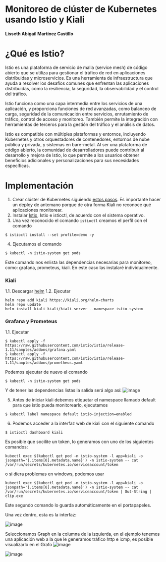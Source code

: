 # Monitoreo de clúster de Kubernetes usando Istio y Kiali

#### Lisseth Abigail Martínez Castillo

# ¿Qué es Istio?
Istio es una plataforma de servicio de malla (service mesh) de código abierto que se utiliza para gestionar el tráfico de red en aplicaciones distribuidas y microservicios. Es una herramienta de infraestructura que ayuda a resolver los desafíos comunes que enfrentan las aplicaciones distribuidas, como la resiliencia, la seguridad, la observabilidad y el control del tráfico.

Istio funciona como una capa intermedia entre los servicios de una aplicación, y proporciona funciones de red avanzadas, como balanceo de carga, seguridad de la comunicación entre servicios, enrutamiento de tráfico, control de acceso y monitoreo. También permite la integración con herramientas de terceros para la gestión del tráfico y el análisis de datos.

Istio es compatible con múltiples plataformas y entornos, incluyendo Kubernetes y otros orquestadores de contenedores, entornos de nube pública y privada, y sistemas en bare-metal. Al ser una plataforma de código abierto, la comunidad de desarrolladores puede contribuir al desarrollo y mejora de Istio, lo que permite a los usuarios obtener beneficios adicionales y personalizaciones para sus necesidades específicas.

# Implementación

1. Crear clúster de Kubernetes siguiendo [estos pasos](https://github.com/lissethamc/practicas-tolerante-fallos/tree/main/kubernetes). Es importante hacer un deploy de antemano porque de otra forma Kiali no reconoce qué aplicaciones monitorear.
2. Instalar [Istio](https://github.com/istio/istio/releases/tag/1.17.2), Istio e istioctl, de acuerdo con el sistema operativo.
3. Una vez reconocido el comando `istioctl` creamos el perfil con el comando
```shell
$ istioctl install --set profile=demo -y
```
4. Ejecutamos el comando
```shell
$ kubectl -n istio-system get pods
```
Este comando nos enlista las dependencias necesarias para monitoreo, como: grafana, prometeus, kiali. En este caso las instalaré individualmente.

### Kiali
1.1. Descargar [helm](https://github.com/helm/helm/releases)
1.2. Ejecutar
```shell
helm repo add kiali https://kiali.org/helm-charts
helm repo update
helm install kiali kiali/kiali-server --namespace istio-system
```

### Grafana y Prometeus
1.1. Ejecutar
```shell
$ kubectl apply -f https://raw.githubusercontent.com/istio/istio/release-1.11/samples/addons/grafana.yaml
$ kubectl apply -f https://raw.githubusercontent.com/istio/istio/release-1.11/samples/addons/prometheus.yaml
```

Podemos ejecutar de nuevo el comando
```shell
$ kubectl -n istio-system get pods
```
Y de tener las dependencias listas la salida será algo así:
![image](https://user-images.githubusercontent.com/33168405/236783571-d7710418-8a29-4141-a20a-1bdc9b8307e5.png)

5. Antes de iniciar kiali debemos etiquetar el namespace llamado default para que istio pueda monitorearlo, ejecutamos
```shell
$ kubectl label namespace default istio-injection=enabled
```
6. Podemos acceder a la interfaz web de kiali con el siguiente comando
```shell
$ istioctl dashboard kiali
```
Es posible que socilite un token, lo generamos con uno de los siguientes comandos:
```shell
kubectl exec $(kubectl get pod -n istio-system -l app=kiali -o jsonpath='{.items[0].metadata.name}') -n istio-system -- cat /var/run/secrets/kubernetes.io/serviceaccount/token
```
o si diera problemas en windows, podemos usar
```shell
kubectl exec $(kubectl get pod -n istio-system -l app=kiali -o jsonpath='{.items[0].metadata.name}') -n istio-system -- cat /var/run/secrets/kubernetes.io/serviceaccount/token | Out-String | clip.exe
```
Este segundo comando lo guarda automáticamente en el portapapeles.

Una vez dentro, esta es la interfaz:

![image](https://user-images.githubusercontent.com/33168405/236784907-182c6a45-9006-4e1c-bc7a-74c3e5f08df7.png)

Seleccionamos Graph en la columna de la izquierda, en el ejemplo tenemos una aplicación web a la que le generamos tráfico http e icmp, es posible visualizarlo en el Grafo
![image](https://user-images.githubusercontent.com/33168405/236785835-bb3300fc-61f2-4fc2-86ef-04fc9df9ec56.png)

![image](https://user-images.githubusercontent.com/33168405/236786282-814a751c-50a7-4d0e-9696-df04113c82c8.png)
